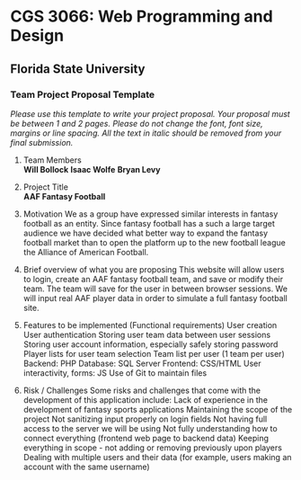 # CGS 3066: Web Programming and Design
## Florida State University
### Team Project Proposal Template
*Please use this template to write your project proposal. Your proposal must be between 1 and 2 pages. Please do not change the font, font size, margins or line spacing. All the text in italic should be removed from your final submission.*

1. Team Members   
**Will Bollock**
**Isaac Wolfe**
**Bryan Levy**

2. Project Title   
**AAF Fantasy Football**

3. Motivation
We as a group have expressed similar interests in fantasy football as an entity. Since fantasy football has a such a large target audience we have decided what better way to expand the fantasy football market than to open the platform up to the new football league the Alliance of American Football. 

4. Brief overview of what you are proposing
This website will allow users to login, create an AAF fantasy football team, and save or modify their team. The team will save for the user in between browser sessions. We will input real AAF player data in order to simulate a full fantasy football site. 

5. Features to be implemented (Functional requirements)
User creation
User authentication
Storing user team data between user sessions
Storing user account information, especially safely storing password
Player lists for user team selection
Team list per user (1 team per user)
Backend: PHP
Database: SQL Server
Frontend: CSS/HTML
User interactivity, forms: JS
Use of Git to maintain files

6. Risk / Challenges
Some risks and challenges that come with the development of this application include: 
Lack of experience in the development of fantasy sports applications
Maintaining the scope of the project
Not sanitizing input properly on login fields
Not having full access to the server we will be using
Not fully understanding how to connect everything (frontend web page to backend data)
Keeping everything in scope - not adding or removing previously upon players
Dealing with multiple users and their data (for example, users making an account with the same username)

